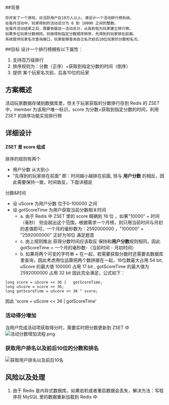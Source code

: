 ##背景
```
你开发了⼀个游戏，⽇活跃⽤户在10万⼈以上。请设计⼀个活动排⾏榜系统。
在每⽉活动中，玩家得到的活动总分为 0 到 10000 之间的整数。
在每⽉活动结束之后，需要依据这⼀活动总分，从⾼到低为玩家建⽴排⾏榜。
如果多位玩家分数相同，则按得到指定分数顺序排序，先得到的玩家排在前⾯。
系统提供玩家名次查询接⼝，玩家能够查询⾃⼰名次前后10位玩家的分数和名次。
```
##目标
设计一个排行榜拥有以下属性：
1. 支持百万级排行
2. 排序规则为：分数（正序）+获取到指定分数的时间（倒序）
3. 提供 某个玩家名次前、后各10位的玩家
## 方案概述
活动玩家数据存储到数据库里，但关于玩家获取的分数排行存到 
 Redis 的 ZSET 中，member 为该用户唯一标识，score 为分数+获取到指定分数的时间，利用 ZSET 的排序功能实现排行榜

## 详细设计
#### ZSET 里 score 组成
排序的规则有两个
- 用户分数 从大到小
- ”先得到的玩家排在前面“ 即：时间越小越排在前面, 但与 **用户分数** 的相反，因此需要保持一致，时间取反，下面详细说

分数&时间
- 设 uScore 为用户分数 位于0-100000 之间
- 设 gotScoreTime 为用户获取当前分数相关时间
  - a. 由于 Redis 中 ZSET 里的 score 精确到 16 位 ，如果"10000" + 时间（毫秒） 则会超出这个范围，根据需求一个月榜，则只用当前时间与月初的差值即可，一个月的毫秒数为：2592000000 ，"100000" + "2592000000" 正好为16位 满足题意
  - c. 由上规则推出 获得分数时间应该取反 保持和**用户分数**规则相同，因此 gotScoreTime = 一个月的毫秒数-（当前时间 -  月初时间）
  - b. 如果将两个可变的字符串 + 在一起，若需要获取分数时还需要去数据库里查询，因此考虑用位运算把两个数拼接在一起，16位数最大占用  54 bit,  uScore 的最大值 100000 占用 17 bit , gotScoreTime 的最大值为 2592000000 占用 32 bit 因此完全满足，公式如下：
```
long score = uScore << 36 |   gotScoreTime;
long uScore = score >> 36;
long gotScoreTime = uScore << 36 ^ score;
```
因此 'score = uScore << 36 |   gotScoreTime'
### 活动得分增加
当用户完成活动项获取得分时，需要实时把分数更新到 ZSET 中
![活动分数增加流程.png](https://upload-images.jianshu.io/upload_images/11859806-aca212167ab9905e.png?imageMogr2/auto-orient/strip%7CimageView2/2/w/1240)
### 获取用户排名以及前后10位的分数和排名
![获取用户排名以及前后10名](https://upload-images.jianshu.io/upload_images/11859806-75756f528fd48f5a.png?imageMogr2/auto-orient/strip%7CimageView2/2/w/1240)
## 风险以及处理
1. 由于 Redis 是内存式数据库，如果宕机或者重启数据会丢失，解决方法：写程序将 MySQL 里的数据重新加载到 Redis 中 
